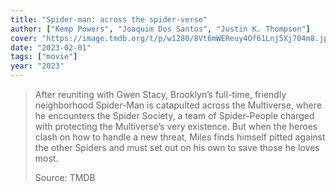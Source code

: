 ```yaml
---
title: "Spider-man: across the spider-verse"
author: ["Kemp Powers", "Joaquim Dos Santos", "Justin K. Thompson"]
cover: "https://image.tmdb.org/t/p/w1280/8Vt6mWEReuy4Of61Lnj5Xj704m8.jpg"
date: "2023-02-01"
tags: ["movie"]
year: "2023"
---
```


> After reuniting with Gwen Stacy, Brooklyn’s full-time, friendly neighborhood Spider-Man is catapulted across the Multiverse, where he encounters the Spider Society, a team of Spider-People charged with protecting the Multiverse’s very existence. But when the heroes clash on how to handle a new threat, Miles finds himself pitted against the other Spiders and must set out on his own to save those he loves most.
>
> Source: TMDB
